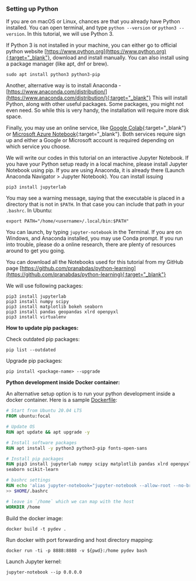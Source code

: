 ### Setting up Python 

If you are on macOS or Linux, chances are that you already have Python installed. You can open terminal, and type `python --version` or `python3 --version`. In this tutorial, we will use Python 3. 

If Python 3 is not installed in your machine, you can either go to official python website [https://www.python.org](https://www.python.org){:target="_blank"}, download and install manually. You can also install using a package manager (like apt, dnf or brew). 
```
sudo apt install python3 python3-pip
```

Another, alternative way is to install Anaconda - [https://www.anaconda.com/distribution/](https://www.anaconda.com/distribution/){:target="_blank"} This will install Python, along with other useful packages. Some packages, you might not even need. So while this is very handy, the installation will require more disk space. 

Finally, you may use an online service, like [Google Colab](https://colab.research.google.com){:target="_blank"} or [Microsoft Azure Notebook](http://notebooks.azure.com){:target="_blank"}. Both services require sign up and either a Google or Microsoft account is required depending on which service you choose. 

We will write our codes in this tutorial on an interactive Jupyter Notebook. If you have your Python setup ready in a local machine, please install Jupyter Notebook using pip. If you are using Anaconda, it is already there (Launch Anaconda Navigator > Jupyter Notebook). You can install issuing 
```
pip3 install jupyterlab
``` 

You may see a warning message, saying that the executable is placed in a directory that is not in `$PATH`. In that case you can include that path in your `.bashrc`. In Ubuntu: 
```
export PATH="/home/<username>/.local/bin:$PATH"
``` 

You can launch, by typing `jupyter-notebook` in the Terminal. If you are on Windows, and Anaconda installed, you may use Conda prompt. If you run into trouble, please do a online research, there are plenty of resources around to get you going. 

You can download all the Notebooks used for this tutorial from my GitHub page [https://github.com/pranabdas/python-learning](https://github.com/pranabdas/python-learning){:target="_blank"}

We will use following packages: 
```
pip3 install jupyterlab
pip3 install numpy scipy
pip3 install matplotlib bokeh seaborn
pip3 install pandas geopandas xlrd openpyxl
pip3 install virtualenv
```
**How to update pip packages:** 

Check outdated pip packages:
```
pip list --outdated
```

Upgrade pip packages:
```
pip install <package-name> --upgrade
```

**Python development inside Docker container:** 

An alternative setup option is to run your python development inside a docker container. Here is a sample [Dockerfile](https://github.com/pranabdas/python-learning/blob/master/Dockerfile): 

```dockerfile
# Start from Ubuntu 20.04 LTS
FROM ubuntu:focal

# Update OS
RUN apt update && apt upgrade -y

# Install software packages 
RUN apt install -y python3 python3-pip fonts-open-sans

# Install pip packages 
RUN pip3 install jupyterlab numpy scipy matplotlib pandas xlrd openpyxl \
seaborn scikit-learn

# bashrc settings
RUN echo 'alias jupyter-notebook="jupyter-notebook --allow-root --no-browser"' \
>> $HOME/.bashrc

# leave in `/home` which we can map with the host
WORKDIR /home
```

Build the docker image: 
```
docker build -t pydev .
```

Run docker with port forwarding and host directory mapping:
```
docker run -ti -p 8888:8888 -v ${pwd}:/home pydev bash
```

Launch Jupyter kernel: 
```
jupyter-notebook --ip 0.0.0.0
```
